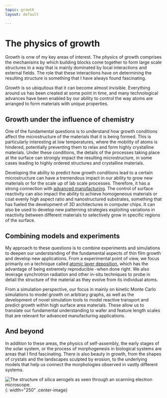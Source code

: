```yaml
---
topic: growth
layout: default

---
```


# The physics of growth 

Growth is onw of my key areas of interest. The physics of growth
comprises the mechanisms by which building blocks come together to form
large scale structures in a way that is mainly dominated by local
interactions and external fields. The role that these interactions have
on determining the resulting structure is something that I have always
found fascinating.

Growth is so ubiquitous that it can become almost invisible. Everything
around us has been created at some point in time, and many technological
advances have been enabled by our ability to control the way atoms are
arranged to form materials with unique properties.

## Growth under the influence of chemistry

One of the fundamental questions is to understand how growth conditions
affect the microstructure of the materials that it is being formed. This
is particularly interesting at low temperatures, where the mobility of
atoms is hindered, potentially preventing them to relax and form highly
crystalline materials. Under these conditions, the details of the
processes taking place at the surface can strongly impact the resulting
microstructure, in some cases leading to highly ordered structures and
crystalline materials.

Developing the ability to predict how growth conditions lead to a
certain microstructure can have a tremendous impact in our ability to
grow new materials or for the scale up of lab scale processes.
Therefore, it has a strong connection with
[advanced manufacturing](/research/advancedmanu.html).
The control of surface reactivity can also impact the ability to achieve
homogeneous materials or coat evenly high aspect ratio and
nanostructured substrates, something that has fueled the development of
3D architectures in computer chips. It can also be used to develop new
patterning strategies exploiting variations in reactivity between
different materials to selectively grow in specific regions of the
surface.

## Combining models and experiments

My approach to these questions is to combine experiments and simulations
to deepen our understanding of the fundamental aspects of thin film
growth and develop new applications. From a experimental point of view,
we focus primarily on a technique called
[atomic layer deposition](/research/ald.html),
which has the advantage of being extremely reproducible -when done
right. We also leverage synchrotron radiation and other in-situ
techniques to probe in detail the structure of the material as they
evolve from its individual atoms.

From a simulation perspective, our focus in mainly on kinetic Monte
Carlo simulations to model growth on arbitrary graphs, as well as the
development of novel simulation tools to model reactive transport and
predict growth within high surface area materials. These allow us to
translate our fundamental understanding to wafer and feature length
scales that are relevant for advanced manufacturing applications.

## And beyond

In addition to these areas, the physics of self-assembly, the early
stages of the solar system, or the process of morphogenesis in
biological systems are areas that I find fascinating. There is also
beauty in growth, from the shapes of crystals and the landscapes
sculpted by erosion, to the underlying models that help us connect the
morphologies observed in vastly different systems.

![The structure of silica aerogels as seen through an scanning electron
microscope.](/assets/images/aerogels.png){: width="250" .center-image}
